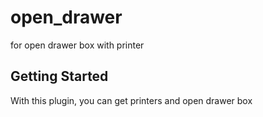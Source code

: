 # open_drawer

for open drawer box with printer

## Getting Started

With this plugin, you can get printers and open drawer box

